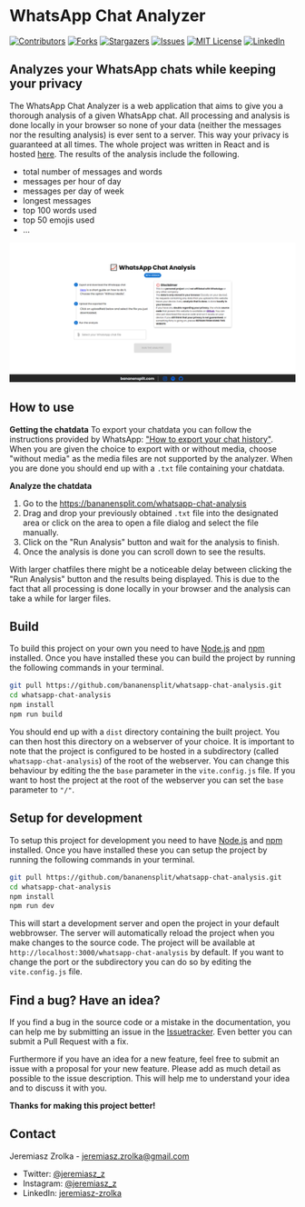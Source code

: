 # WhatsApp Chat Analyzer

[![Contributors][contributors-shield]][contributors-url]
[![Forks][forks-shield]][forks-url]
[![Stargazers][stars-shield]][stars-url]
[![Issues][issues-shield]][issues-url]
[![MIT License][license-shield]][license-url]
[![LinkedIn][linkedin-shield]][linkedin-url]




## Analyzes your WhatsApp chats while keeping your privacy

The WhatsApp Chat Analyzer is a web application that aims to give you a thorough analysis of a given WhatsApp chat. All processing and analysis is done locally in your browser so none of your data (neither the messages nor the resulting analysis) is ever sent to a server. This way your privacy is guaranteed at all times. The whole project was written in React and is hosted [here](https://bananensplit.com/whatsapp-chat-analysis). The results of the analysis include the following.

* total number of messages and words
* messages per hour of day
* messages per day of week
* longest messages
* top 100 words used
* top 50 emojis used
* ...

![Screenshot](./media_readme/Landingpage-screenshot.png)




## How to use

**Getting the chatdata**
To export your chatdata you can follow the instructions provided by WhatsApp: ["How to export your chat history"](https://faq.whatsapp.com/1180414079177245). When you are given the choice to export with or without media, choose "without media" as the media files are not supported by the analyzer. When you are done you should end up with a `.txt` file containing your chatdata.


**Analyze the chatdata**
1. Go to the https://bananensplit.com/whatsapp-chat-analysis
2. Drag and drop your previously obtained `.txt` file into the designated area or click on the area to open a file dialog and select the file manually.
3. Click on the "Run Analysis" button and wait for the analysis to finish.
4. Once the analysis is done you can scroll down to see the results.


With larger chatfiles there might be a noticeable delay between clicking the "Run Analysis" button and the results being displayed. This is due to the fact that all processing is done locally in your browser and the analysis can take a while for larger files.




## Build

To build this project on your own you need to have [Node.js](https://nodejs.org/en/) and [npm](https://www.npmjs.com/) installed. Once you have installed these you can build the project by running the following commands in your terminal.

```bash
git pull https://github.com/bananensplit/whatsapp-chat-analysis.git
cd whatsapp-chat-analysis
npm install
npm run build
```

You should end up with a `dist` directory containing the built project. You can then host this directory on a webserver of your choice. It is important to note that the project is configured to be hosted in a subdirectory (called `whatsapp-chat-analysis`) of the root of the webserver. You can change this behaviour by editing the the `base` parameter in the `vite.config.js` file. If you want to host the project at the root of the webserver you can set the `base` parameter to `"/"`.




## Setup for development

To setup this project for development you need to have [Node.js](https://nodejs.org/en/) and [npm](https://www.npmjs.com/) installed. Once you have installed these you can setup the project by running the following commands in your terminal.

```bash
git pull https://github.com/bananensplit/whatsapp-chat-analysis.git
cd whatsapp-chat-analysis
npm install
npm run dev
```

This will start a development server and open the project in your default webbrowser. The server will automatically reload the project when you make changes to the source code. The project will be available at `http://localhost:3000/whatsapp-chat-analysis` by default. If you want to change the port or the subdirectory you can do so by editing the `vite.config.js` file.




## Find a bug? Have an idea?

If you find a bug in the source code or a mistake in the documentation, you can help me by submitting an issue in the [Issuetracker][issues-url]. Even better you can submit a Pull Request with a fix.

Furthermore if you have an idea for a new feature, feel free to submit an issue with a proposal for your new feature. Please add as much detail as possible to the issue description. This will help me to understand your idea and to discuss it with you.

**Thanks for making this project better!**




## Contact

Jeremiasz Zrolka - jeremiasz.zrolka@gmail.com
* Twitter: [@jeremiasz_z][twitter-url]
* Instagram: [@jeremiasz_z][instagram-url]
* LinkedIn: [jeremiasz-zrolka][linkedin-url]



<!-- MARKDOWN LINKS & IMAGES -->
[repo]: https://github.com/bananensplit/whatsapp-chat-analysis

[contributors-shield]: https://img.shields.io/github/contributors/bananensplit/whatsapp-chat-analysis.svg
[contributors-url]: https://github.com/bananensplit/whatsapp-chat-analysis/graphs/contributors
[forks-shield]: https://img.shields.io/github/forks/bananensplit/whatsapp-chat-analysis.svg
[forks-url]: https://github.com/bananensplit/whatsapp-chat-analysis/network/members
[stars-shield]: https://img.shields.io/github/stars/bananensplit/whatsapp-chat-analysis.svg
[stars-url]: https://github.com/bananensplit/whatsapp-chat-analysis/stargazers
[issues-shield]: https://img.shields.io/github/issues/bananensplit/whatsapp-chat-analysis.svg
[issues-url]: https://github.com/bananensplit/whatsapp-chat-analysis/issues
[license-shield]: https://img.shields.io/github/license/bananensplit/whatsapp-chat-analysis.svg
[license-url]: https://github.com/bananensplit/whatsapp-chat-analysis/blob/master/LICENSE.md
[linkedin-shield]: https://img.shields.io/badge/-LinkedIn-black.svg?logo=linkedin&colorB=555
[linkedin-url]: https://www.linkedin.com/in/jeremiasz-zrolka-78431021b
[twitter-url]: https://twitter.com/jeremiasz_z
[instagram-url]: https://instagram.com/jeremiasz_z
